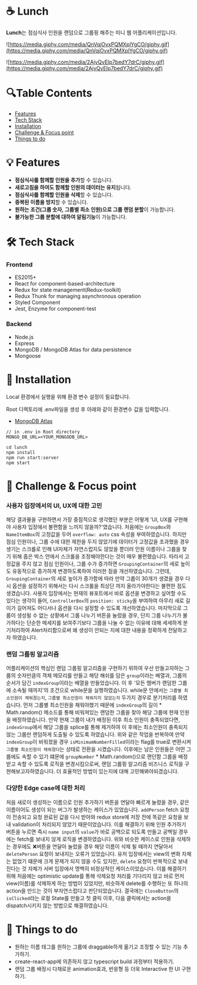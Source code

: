# ☕️ Lunch
**Lunch**는 점심식사 인원을 랜덤으로 그룹핑 해주는 미니 웹 어플리케이션입니다.

![https://media.giphy.com/media/QnVqjOvxPQMXplYgCO/giphy.gif](https://media.giphy.com/media/QnVqjOvxPQMXplYgCO/giphy.gif)

![https://media.giphy.com/media/2AjvQvEIp7bedY7drC/giphy.gif](https://media.giphy.com/media/2AjvQvEIp7bedY7drC/giphy.gif)

# 🔍Table Contents
- [Features](#💡-Features)
- [Tech Stack](#🛠-Tech-Stack)
- [Installation](#📀-Installation)
- [Challenge & Focus point](#🥊-Challenge-&-Focus-point)
- [Things to do](#🚀-Things-to-do)

# 💡 Features

- **점심식사를 함께할 인원을 추가**할 수 있습니다.
- **새로고침을 하여도 함께할 인원의 데이터는 유지**됩니다.
- **점심식사를 함께할 인원을 삭제**할 수 있습니다.
- **중복된 이름을 방지**할 수 있습니다.
- **원하는 조건(그룹 숫자, 그룹별 최소 인원)으로 그룹 랜덤 분할**이 가능합니다.
- **불가능한 그룹 분할에 대하여 알림기능**이 가능합니다.

# 🛠 Tech Stack
### Frontend
- ES2015+
- React for component-based-architecture
- Redux for state management(Redux-toolkit)
- Redux Thunk for managing asynchronous operation
- Styled Component
- Jest, Enzyme for component-test

### Backend
- Node.js
- Express
- MongoDB / MongoDB Atlas for data persistence
- Mongoose

# 📀 Installation
Local 환경에서 실행을 위해 환경 변수 설정이 필요합니다.

Root 디렉토리에 .env파일을 생성 후 아래와 같이 환경변수 값을 입력합니다.
- [MongoDB Atlas](https://www.mongodb.com/cloud/atlas)
```
// in .env in Root directory
MONGO_DB_URL=<YOUR_MONGODB_URL>
```

```
cd lunch
npm install
npm run start:server
npm start
```

# 🥊 Challenge & Focus point

### 사용자 입장에서의 UI, UX에 대한 고민

해당 결과물을 구현하면서 가장 중점적으로 생각했던 부분은 어떻게 'UI, UX를 구현해야 사용자 입장에서 불편함을 느끼지 않을까?'였습니다. 처음에는 `GroupBox`와 `NameItemBox`의 고정값을 두어 `overflow: auto` css 속성을 부여하였습니다. 하지만 점심 인원이나, 그룹 수에 대한 제한을 두지 않았기에 데이터가 고정값을 초과했을 경우 생기는 스크롤로 인해 UI자체가 자연스럽지도 않았을 뿐더러 인원 이름이나 그룹을 찾기 위해 좁은 박스 안에서 스크롤을 조정해야한다는 것이 매우 불편했습니다. 따라서 고정값을 주지 않고 점심 인원이나, 그룹 수가 증가하면 `GroupingContainer`의 세로 높이도 유동적으로 증가하게 변경하도록하여 이러한 점을 개선하였습니다. 그런데, `GroupingContainer`의 세로 높이가 증가함에 따라 만약 그룹이 30개가 생겼을 경우 다시 옵션을 설정하기 위해서는 다시 스크롤을 최상단 까지 올라가야한다는 불편한 점도 생겼습니다. 사용자 입장에서는 현재의 뷰포트에서 바로 옵션을 변경하고 싶어할 수도 있다는 생각이 들어, `ControllerBox`의 `position: sticky`을 부여하여 아무리 새로 길이가 길어져도 어디서나 옵션을 다시 설정할 수 있도록 개선하였습니다. 마지막으로 그룹이 생성될 수 없는 상황에서 그룹 나누기 버튼을 눌렀을 경우, 단지 그룹 나누기가 불가하다는 단순한 메세지를 보여주기보다 그룹을 나눌 수 없는 이유에 대해 세세하게 분기처리하여 Alert처리함으로써 왜 생성이 안되는 지에 대한 내용을 정확하게 전달하고자 하였습니다.

### 랜덤 그룹핑 알고리즘
어플리케이션의 핵심인 랜덤 그룹핑 알고리즘을 구현하기 위하여 우선 만들고자하는 그룹의 숫자만큼의 객체 메모리를 만들고 해당 해쉬를 담은 `group`이라는 배열과, 그룹의 순서가 담긴 `indexGroup`이라는 배열을 만들었습니다. 이 후 '모든 멤버가 랜덤한 그룹에 소속될 때까지'의 조건으로 while문을 실행하였습니다. while문 안에서는 `그룹별 최소인원이 채워졌는지`, `그룹별 최소인원이 채워지지 않았는지` 두가지 경우로 분기처리를 하였습니다. 먼저 그룹별 최소인원을 채워야했기 때문에 `indexGroup`의 길이 * Math.random() 메소드를 통해 비워져있는 랜덤한 그룹을 찾아 해당 그룹에 현재 인원을 배정하였습니다. 만약 현재 그룹이 내가 배정된 이후 최소 인원이 충족되었다면, `indexGroup`에서 해당 그룹을 splice를 통해 제거하여 이 후에는 최소인원이 충족되지 않는 그룹만 랜덤하게 도출될 수 있도록 하였습니다. 위와 같은 작업을 반복하여 만약 `indexGroup`이 비워졌을 경우 `isMinimumNumberFilled`이라는 flag를 true로 변환시켜 `그룹별 최소인원이 채워졌다`는 상태로 전환을 시켰습니다. 이후에는 남은 인원들은 어떤 그룹에도 속할 수 있기 떄문에 `groupNumber` * Math.random()으로 랜던함 그룹을 배정 받고 속할 수 있도록 로직을 변경시킴으로써, 랜덤 그룹핑 알고리즘 비즈니스 로직을 구현해보고자하였습니다. 더 효율적인 방법이 있는지에 대해 고민해봐야되겠습니다.

### 다양한 Edge case에 대한 처리

처음 새로이 생성하는 이름으로 인원 추가하기 버튼을 연달아 빠르게 눌렸을 경우, 같은 이름이어도 생성이 되는 버그가 발생하는 케이스가 있었습니다. `addPerson` fetch 요청이 전송되고 요청 완료된 값을 다시 받아와 redux store에 저장 전에 똑같은 요청을 보내 validation이 처리되지 않았기 때문이었습니다. 이를 해결하기 위해 인원 추가하기 버튼을 누르면 즉시 `name input`의 `value`가 바로 공백으로 되도록 만들고 공백일 경우에는 fetch를 보내지 않게 로직을 변경하였습니다. 위와 비슷한 케이스로 인원을 삭제하는 경우에도 ❌버튼을 연달아 눌렀을 경우 해당 이름이 삭제 될 때까지 연달아서 `deletePerson` 요청이 보내지는 오류가 있었습니다. 유저 입장에서는 view의 변화 자체는 없었기 떄문에 크게 문제가 되지 않을 수도 있지만, `delete` 요청이 반복적으로 보내진다는 것 자체가 서버 입장에서 명백히 비정상적인 케이스이었습니다. 이를 해결하기 위해 처음에는 optimistic update를 통해 삭제요청 처리를 기다리지 않고 바로 먼저 view(이름)를 삭제하게 하는 방법이 있었지만, 비슷하게 delete를 수행하는 또 하나의 action을 만드는 것이 부자연스럽다고 판단되었습니다. 결국에는 `CloseButton`의 `isClicked`라는 로컬 State를 만들고 첫 클릭 이후, 다음 클릭에서는 action을 dispatch시키지 않는 방법으로 해결하였습니다.


# 🚀 Things to do

- 원하는 이름 태그를 원하는 그룹에 draggable하게 옮기고 조정할 수 있는 기능 추가하기.
- create-react-app에 의존하지 않고 typescript build 과정부터 적용하기.
- 랜덤 그룹 배정시 다채로운 animation효과, 반응형 등 더욱 Interactive 한 UI 구현하기.
